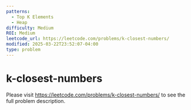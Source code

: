 ```yaml
---
patterns:
  - Top K Elements
  - Heap
difficulty: Medium
ROI: Medium
leetcode_url: https://leetcode.com/problems/k-closest-numbers/
modified: 2025-03-22T23:52:07-04:00
type: problem
---
```


# k-closest-numbers

Please visit https://leetcode.com/problems/k-closest-numbers/ to see the full problem description.
